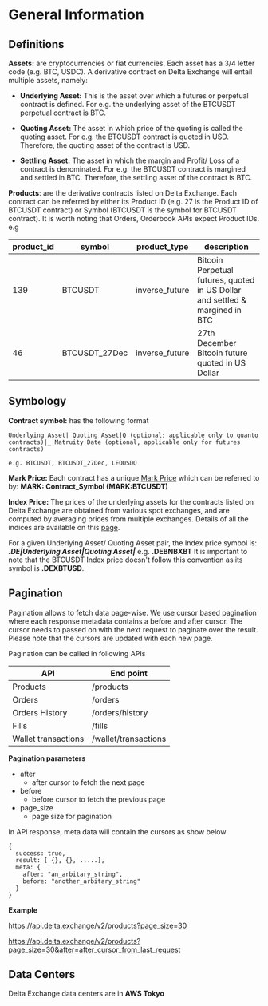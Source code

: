 # General Information
## Definitions
  **Assets:** are cryptocurrencies or fiat currencies. Each asset has a 3/4 letter code (e.g. BTC, USDC). A derivative contract on Delta Exchange will entail multiple assets, namely:

   - **Underlying Asset:** This is the asset over which a futures or perpetual contract is defined. For e.g. the underlying asset of the BTCUSDT perpetual contract is BTC. 

   - **Quoting Asset:** The asset in which price of the quoting is called the quoting asset. For e.g. the BTCUSDT contract is quoted in USD. Therefore, the quoting asset of the contract is USD.
   
   - **Settling Asset:** The asset in which the margin and Profit/ Loss of a contract is denominated. For e.g. the BTCUSDT contract is margined and settled in BTC. Therefore, the settling asset of the contract is BTC.

**Products**: are the derivative contracts listed on Delta Exchange. Each contract can be referred by either its Product ID (e.g. 27 is the Product ID of BTCUSDT contract) or Symbol (BTCUSDT is the symbol for BTCUSDT contract). It is worth noting that Orders, Orderbook APIs expect Product IDs. 
e.g

product_id| symbol |product_type| description
--|--|--|--
139|BTCUSDT|inverse_future|Bitcoin Perpetual futures, quoted in US Dollar and settled & margined in BTC
46|BTCUSDT_27Dec|inverse_future|27th December Bitcoin future quoted in US Dollar


## Symbology

**Contract symbol:** has the following format

    Underlying Asset| Quoting Asset|Q (optional; applicable only to quanto contracts)|_|Matruity Date (optional, applicable only for futures contracts)
    
    e.g. BTCUSDT, BTCUSDT_27Dec, LEOUSDQ
  
**Mark Price:** Each contract has a unique [Mark Price](https://global.delta.exchange/user-guide/)  which can be referred to by: **MARK: Contract_Symbol (MARK:BTCUSDT)** 

**Index Price:** The prices of the underlying assets for the contracts listed on Delta Exchange are obtained from various spot exchanges, and are computed by averaging prices from multiple exchanges. Details of all the indices are available on this [page](https://global.delta.exchange/indices/).
  

For a given Underlying Asset/ Quoting Asset pair, the Index price symbol is: ***.DE|Underlying Asset|Quoting Asset|*** 
e.g. **.DEBNBXBT**
It is important to note that the BTCUSDT Index price doesn't follow this convention as its symbol is **.DEXBTUSD**.

  
## Pagination
Pagination allows to fetch data page-wise. We use cursor based pagination where each response metadata contains a before and after cursor. The cursor needs to passed on with the next request to paginate over the result. Please note that the cursors are updated with each new page.

Pagination can be called in following APIs

API|End point|
--|--
Products|/products
Orders|/orders
Orders History|/orders/history
Fills|/fills
Wallet transactions|/wallet/transactions

**Pagination parameters**

  - after 
    - after cursor to fetch the next page
  - before 
    - before cursor to fetch the previous page
  - page_size
    - page size for pagination

In API response, meta data will contain the cursors as show below

```
{
  success: true,
  result: [ {}, {}, .....],
  meta: {
    after: "an_arbitary_string",
    before: "another_arbitary_string"
  }
}
```
  
**Example**

https://api.delta.exchange/v2/products?page_size=30

https://api.delta.exchange/v2/products?page_size=30&after=after_cursor_from_last_request

## Data Centers 
Delta Exchange data centers are in **AWS Tokyo**